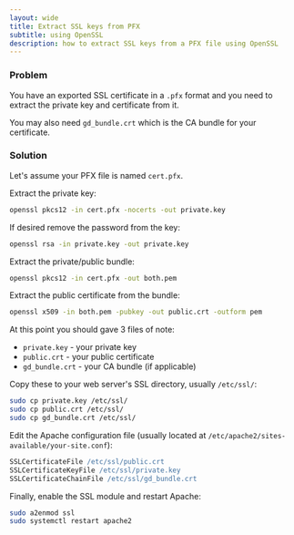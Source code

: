 ```yaml
---
layout: wide
title: Extract SSL keys from PFX
subtitle: using OpenSSL
description: how to extract SSL keys from a PFX file using OpenSSL
---
```


### Problem

You have an exported SSL certificate in a `.pfx` format and you need to extract the private key and certificate from it.

You may also need `gd_bundle.crt` which is the CA bundle for your certificate.

### Solution

Let's assume your PFX file is named `cert.pfx`.

Extract the private key:

```bash
openssl pkcs12 -in cert.pfx -nocerts -out private.key
```

If desired remove the password from the key:

```bash
openssl rsa -in private.key -out private.key
```

Extract the private/public bundle:

```bash
openssl pkcs12 -in cert.pfx -out both.pem
```

Extract the public certificate from the bundle:

```bash
openssl x509 -in both.pem -pubkey -out public.crt -outform pem
```

At this point you should gave 3 files of note:

- `private.key` - your private key
- `public.crt` - your public certificate
- `gd_bundle.crt` - your CA bundle (if applicable)


Copy these to your web server's SSL directory, usually `/etc/ssl/`:

```bash
sudo cp private.key /etc/ssl/
sudo cp public.crt /etc/ssl/
sudo cp gd_bundle.crt /etc/ssl/
```

Edit the Apache configuration file (usually located at `/etc/apache2/sites-available/your-site.conf`):

```apache
SSLCertificateFile /etc/ssl/public.crt
SSLCertificateKeyFile /etc/ssl/private.key
SSLCertificateChainFile /etc/ssl/gd_bundle.crt
```

Finally, enable the SSL module and restart Apache:

```bash
sudo a2enmod ssl
sudo systemctl restart apache2
```
